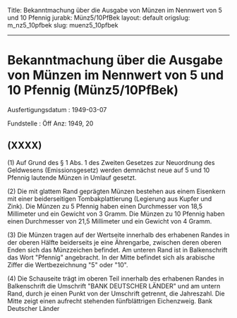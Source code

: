 Title: Bekanntmachung über die Ausgabe von Münzen im Nennwert von 5 und 10 Pfennig
jurabk: Münz5/10PfBek
layout: default
origslug: m_nz5_10pfbek
slug: muenz5_10pfbek

---

# Bekanntmachung über die Ausgabe von Münzen im Nennwert von 5 und 10 Pfennig (Münz5/10PfBek)

Ausfertigungsdatum
:   1949-03-07

Fundstelle
:   Öff Anz: 1949, 20



## (XXXX)

(1) Auf Grund des § 1 Abs. 1 des Zweiten Gesetzes zur Neuordnung des
Geldwesens (Emissionsgesetz) werden demnächst neue auf 5 und 10
Pfennig lautende Münzen in Umlauf gesetzt.

(2) Die mit glattem Rand geprägten Münzen bestehen aus einem Eisenkern
mit einer beiderseitigen Tombakplattierung (Legierung aus Kupfer und
Zink). Die Münzen zu 5 Pfennig haben einen Durchmesser von 18,5
Millimeter und ein Gewicht von 3 Gramm. Die Münzen zu 10 Pfennig haben
einen Durchmesser von 21,5 Millimeter und ein Gewicht von 4 Gramm.

(3) Die Münzen tragen auf der Wertseite innerhalb des erhabenen Randes
in der oberen Hälfte beiderseits je eine Ährengarbe, zwischen deren
oberen Enden sich das Münzzeichen befindet. Am unteren Rand ist in
Balkenschrift das Wort "Pfennig" angebracht. In der Mitte befindet
sich als arabische Ziffer die Wertbezeichnung "5" oder "10".

(4) Die Schauseite trägt im oberen Teil innerhalb des erhabenen Randes
in Balkenschrift die Umschrift "BANK DEUTSCHER LÄNDER" und am untern
Rand, durch je einen Punkt von der Umschrift getrennt, die Jahreszahl.
Die Mitte zeigt einen aufrecht stehenden fünfblättrigen Eichenzweig.
Bank Deutscher Länder

